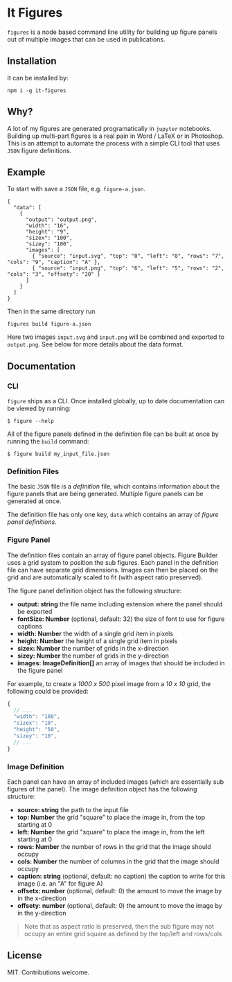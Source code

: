 # It Figures

`figures` is a node based command line utility for building up figure panels out of multiple images
that can be used in publications.

## Installation

It can be installed by:

    npm i -g it-figures

## Why?

A lot of my figures are generated programatically in `jupyter` notebooks. Building up multi-part
figures is a real pain in Word / LaTeX or in Photoshop. This is an attempt to automate the process
with a simple CLI tool that uses `JSON` figure definitions.

## Example

To start with save a `JSON` file, e.g. `figure-a.json`.

    {
      "data": [
        {
          "output": "output.png",
          "width": "16",
          "height": "9",
          "sizex": "100",
          "sizey": "100",
          "images": [
            { "source": "input.svg", "top": "0", "left": "0", "rows": "7", "cols": "9", "caption": "A" },
            { "source": "input.png", "top": "6", "left": "5", "rows": "2", "cols": "3", "offsety": "20" }
          ]
        }
      ]
    }

Then in the same directory run

    figures build figure-a.json

Here two images `input.svg` and `input.png` will be combined and exported to `output.png`. See below for more
details about the data format.

## Documentation

### CLI

`figure` ships as a CLI. Once installed globally, up to date documentation can be viewed by running:

```shell
$ figure --help
```

All of the figure panels defined in the definition file can be built at once by running the `build` command:

```shell
$ figure build my_input_file.json
```

### Definition Files

The basic `JSON` file is a *definition* file, which contains information about the figure panels that are
being generated. Multiple figure panels can be generated at once.

The definition file has only one key, `data` which contains an array of *figure panel definitions*.

### Figure Panel

The definition files contain an array of figure panel objects. Figure Builder uses a grid system to
position the sub figures. Each panel in the definition file can have separate grid dimensions. Images
can then be placed on the grid and are automatically scaled to fit (with aspect ratio preserved).

The figure panel definition object has the following structure:

- **output: string** the file name including extension where the panel should be exported
- **fontSize: Number** (optional, default: 32) the size of font to use for figure captions
- **width: Number** the width of a single grid item in pixels
- **height: Number** the height of a single grid item in pixels
- **sizex: Number** the number of grids in the x-direction
- **sizey: Number** the number of grids in the y-direction
- **images: ImageDefinition[]** an array of images that should be included in the figure panel

For example, to create a *1000 x 500* pixel image from a *10 x 10* grid, the following could be provided:

```js
{
  // ...
  "width": "100",
  "sizex": "10",
  "height": "50",
  "sizey": "10",
  // ...
}
```

### Image Definition

Each panel can have an array of included images (which are essentially sub figures of the panel). The image
definition object has the following structure:

- **source: string** the path to the input file
- **top: Number** the grid "square" to place the image in, from the top starting at 0
- **left: Number** the grid "square" to place the image in, from the left starting at 0
- **rows: Number** the number of rows in the grid that the image should occupy
- **cols: Number** the number of columns in the grid that the image should occupy
- **caption: string** (optional, default: no caption) the caption to write for this image (i.e. an "A" for figure A)
- **offsetx: number** (optional, default: 0) the amount to move the image by in the x-direction
- **offsety: number** (optional, default: 0) the amount to move the image by in the y-direction

> Note that as aspect ratio is preserved, then the sub figure may not occupy an entire grid square as
> defined by the top/left and rows/cols

## License

MIT. Contributions welcome.